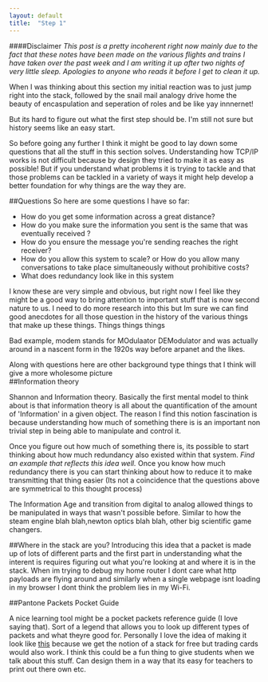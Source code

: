 ```yaml
---
layout: default
title:  "Step 1"
---
```



####Disclaimer
*This post is a pretty incoherent right now mainly due to the fact that these notes have been made on the various flights and trains I have taken over the past week and I am writing it up after two nights of very little sleep. Apologies to anyone who reads it before I get to clean it up.*

When I was thinking about this section my initial reaction was to just jump right into the stack, followed by the snail mail analogy drive home the beauty of encaspulation and seperation of roles and be like yay innnernet!

But its hard to figure out what the first step should be. I'm still not sure but history seems like an easy start.

So before going any further I think it might be good to lay down some questions that all the stuff in this section solves.
Understanding how TCP/IP works is not difficult because by design they tried to make it as easy as possible! But if you understand what problems it is trying to tackle and that those problems can be tackled in a variety of ways it might help develop a better foundation for why things are the way they are.

##Questions
So here are some questions I have so far:

 * How do you get some information across a great distance?
 * How do you make sure the information you sent is the same that was eventually received ?
 * How do you ensure the message you're sending reaches the right receiver?
 * How do you allow this system to scale? or How do you allow many conversations to take place simultaneously without prohibitive costs?
 * What does redundancy look like in this system

 I know these are very simple and obvious, but right now I feel like they might be a good way to bring attention to important stuff that is now second nature to us.
 I need to do more research into this but Im sure we can find good anecdotes for all those question in the history of the various things that make up these things. Things things things
 
  Bad example, modem stands for MOdulaator DEModulator and was actually around in a nascent form in the 1920s way before arpanet and the likes.

 Along with questions here are other background type things that I think will give a more wholesome picture   
##Information theory

  Shannon and Information theory. Basically the first mental model to think about is that information theory is all about the quantification of the amount of 'Information' in a given object. 
  The reason I find this notion fascination is because understanding how much of something there is is an important non trivial step in being able to manipulate and control it. 

   Once you figure out how much of something there is, its possible to start thinking about how much redundancy also existed within that system. 
*Find an example that reflects this idea well.*
   Once you know how much redundancy there is you can start thinking about how to reduce it to make transmitting that thing easier 
   (Its not a coincidence that the questions above are symmetrical to this thought process)

   The Information Age and transition from digital to analog allowed things to be manipulated in ways that wasn't possible before. 
   Similar to how the steam engine blah blah,newton optics blah blah, other big scientific game changers.

##Where in the stack are you?
Introducing this idea that a packet is made up of lots of different parts and the first part in understanding what the interent is requires figuring out what you're looking at and where it is in the stack. When im trying to debug my home router I dont care what http payloads are flying around and similarly when a single webpage isnt loading in my browser I dont think the problem lies in my Wi-Fi.

##Pantone Packets Pocket Guide

A nice learning tool might be a pocket packets reference guide (I love saying that). Sort of a legend that allows you to look up different types of packets and what theyre good for. Personally I love the idea of making it look like [this](https://www.google.co.in/search?q=pantone+color+guide&es_sm=91&source=lnms&tbm=isch&sa=X&ved=0CAcQ_AUoAWoVChMIqI3MlI21xwIV5B2mCh1mcwED&biw=1440&bih=734#imgrc=6FkxyVwacAD0iM%3A) because we get the notion of a stack for free but trading cards would also work.
I think this could be a fun thing to give students when we talk about this stuff. Can design them in a way that its easy for teachers to print out there own etc.

   
